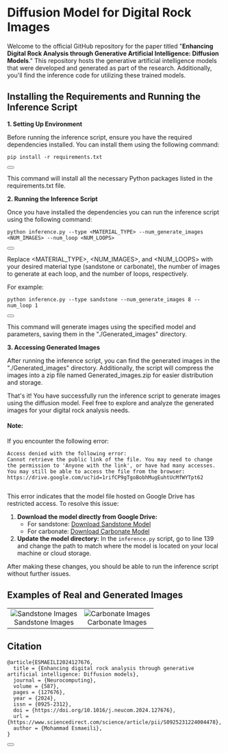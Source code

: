 # Diffusion Model for Digital Rock Images
Welcome to the official GitHub repository for the paper titled "**Enhancing Digital Rock Analysis through Generative Artificial Intelligence: Diffusion Models**." This repository hosts the generative artificial intelligence models that were developed and generated as part of the research. Additionally, you'll find the inference code for utilizing these trained models.

## Installing the Requirements and Running the Inference Script
**1. Setting Up Environment**

Before running the inference script, ensure you have the required dependencies installed. You can install them using the following command:

<div id="codeSnippet">
  <pre><code>pip install -r requirements.txt</code></pre>
  <button onclick="copyCode('pip install -r requirements.txt')"></button>
</div>

This command will install all the necessary Python packages listed in the requirements.txt file.

**2. Running the Inference Script**

Once you have installed the dependencies you can run the inference script using the following command:

<div id="codeSnippet">
  <pre><code>python inference.py --type &lt;MATERIAL_TYPE&gt; --num_generate_images &lt;NUM_IMAGES&gt; --num_loop &lt;NUM_LOOPS&gt;</code></pre>
  <button onclick="copyCode('python inference.py --type &lt;MATERIAL_TYPE&gt; --num_generate_images &lt;NUM_IMAGES&gt; --num_loop &lt;NUM_LOOPS&gt;')"></button>
</div>

Replace <MATERIAL_TYPE>, <NUM_IMAGES>, and <NUM_LOOPS> with your desired material type (sandstone or carbonate), the number of images to generate at each loop, and the number of loops, respectively.

For example:

<div id="codeSnippet">
  <pre><code>python inference.py --type sandstone --num_generate_images 8 --num_loop 1</code></pre>
  <button onclick="copyCode('python inference.py --type sandstone --num_generate_images 8 --num_loop 1')"></button>
</div>

This command will generate images using the specified model and parameters, saving them in the "./Generated_images" directory.

**3. Accessing Generated Images**

After running the inference script, you can find the generated images in the "./Generated_images" directory. Additionally, the script will compress the images into a zip file named Generated_images.zip for easier distribution and storage.

That's it! You have successfully run the inference script to generate images using the diffusion model. Feel free to explore and analyze the generated images for your digital rock analysis needs.

<div id="noteSection">
  <h4>Note:</h4>
  <p>If you encounter the following error:</p>
  <pre><code>Access denied with the following error:
Cannot retrieve the public link of the file. You may need to change
the permission to 'Anyone with the link', or have had many accesses.
You may still be able to access the file from the browser:
https://drive.google.com/uc?id=1rifCP9gTgoBobhMugEuhtUcMfWYTpt62
  </code></pre>

  <p>This error indicates that the model file hosted on Google Drive has restricted access. To resolve this issue:</p>
  <ol>
    <li>
      <strong>Download the model directly from Google Drive:</strong> 
      <ul>
        <li>
          For sandstone: 
          <a href="https://drive.google.com/uc?id=1eODve5OnefilLwQVpnRAHCgPcM6LyLkH" target="_blank">Download Sandstone Model</a>
        </li>
        <li>
          For carbonate: 
          <a href="https://drive.google.com/uc?id=1rifCP9gTgoBobhMugEuhtUcMfWYTpt62" target="_blank">Download Carbonate Model</a>
        </li>
      </ul>
    </li>
    <li>
      <strong>Update the model directory:</strong> In the <code>inference.py</code> script, go to line 139 and change the path to match where the model is located on your local machine or cloud storage.
    </li>
  </ol>

  <p>After making these changes, you should be able to run the inference script without further issues.</p>
</div>



## Examples of Real and Generated Images

<table align="center">
  <tr>
    <td style="text-align: center;">
      <div>
        <img src="Images/8.png" alt="Sandstone Images">
        <figcaption>Sandstone Images</figcaption>
      </div>
    </td>
    <td style="text-align: center;">
      <div>
        <img src="Images/9.png" alt="Carbonate Images">
        <figcaption>Carbonate Images</figcaption>
      </div>
    </td>
  </tr>
</table>

## Citation

<div id="citation">
  <pre><code>@article{ESMAEILI2024127676,
  title = {Enhancing digital rock analysis through generative artificial intelligence: Diffusion models},
  journal = {Neurocomputing},
  volume = {587},
  pages = {127676},
  year = {2024},
  issn = {0925-2312},
  doi = {https://doi.org/10.1016/j.neucom.2024.127676},
  url = {https://www.sciencedirect.com/science/article/pii/S0925231224004478},
  author = {Mohammad Esmaeili},
}</code></pre>
  <button onclick="copyCitation()"></button>
</div>
